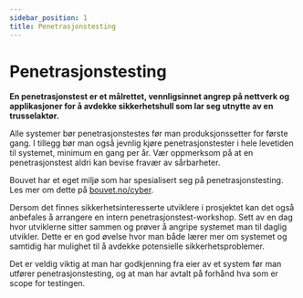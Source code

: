 ```yaml
---
sidebar_position: 1
title: Penetrasjonstesting
---
```


# Penetrasjonstesting

__En penetrasjonstest er et målrettet, vennligsinnet angrep på nettverk og applikasjoner for å avdekke sikkerhetshull som lar seg utnytte av en trusselaktør.__

Alle systemer bør penetrasjonstestes før man produksjonssetter for første gang. I tillegg bør man også jevnlig kjøre penetrasjonstester
i hele levetiden til systemet, minimum en gang per år. Vær oppmerksom på at en penetrasjonstest aldri kan bevise fravær av sårbarheter.

Bouvet har et eget miljø som har spesialisert seg på penetrasjonstesting. Les mer om dette på [bouvet.no/cyber](https://bouvet.no/cyber).

Dersom det finnes sikkerhetsinteresserte utviklere i prosjektet kan det også anbefales å arrangere en intern penetrasjonstest-workshop.
Sett av en dag hvor utviklerne sitter sammen og prøver å angripe systemet man til daglig utvikler.
Dette er en god øvelse hvor man både lærer mer om systemet og samtidig har mulighet til å avdekke potensielle sikkerhetsproblemer.

Det er veldig viktig at man har godkjenning fra eier av et system før man utfører penetrasjonstesting, og at man har avtalt på forhånd hva som er scope for testingen.

